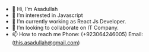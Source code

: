 - 👋 Hi, I’m Asadullah
- 👀 I’m interested in Javascript
- 🌱 I’m currently working as React Js Developer.
- 💞️ I’m looking to collaborate on IT Company.
- 📫 How to reach me Phone: (+923064246005) Email: (this.asadullah@gmail.com)
